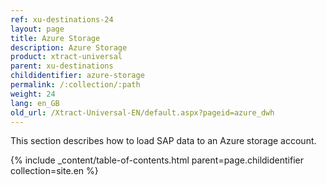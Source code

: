 ```yaml
---
ref: xu-destinations-24
layout: page
title: Azure Storage
description: Azure Storage
product: xtract-universal
parent: xu-destinations
childidentifier: azure-storage
permalink: /:collection/:path
weight: 24
lang: en_GB
old_url: /Xtract-Universal-EN/default.aspx?pageid=azure_dwh
---
```


This section describes how to load SAP data to an Azure storage account. 

{% include _content/table-of-contents.html parent=page.childidentifier collection=site.en %}
